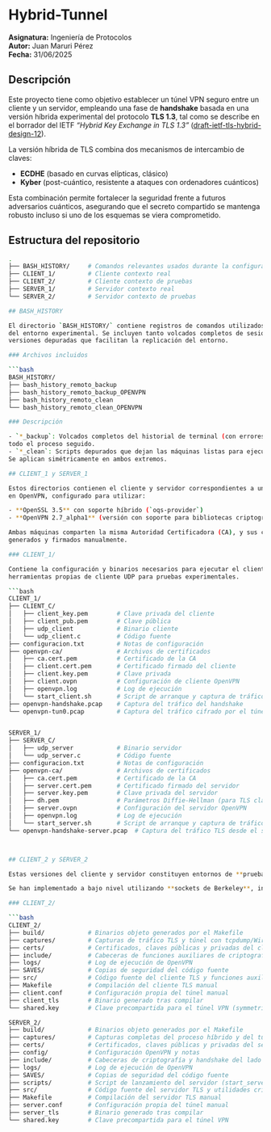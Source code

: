 # Hybrid-Tunnel

**Asignatura:** Ingeniería de Protocolos  
**Autor:** Juan Maruri Pérez  
**Fecha:** 31/06/2025

## Descripción

Este proyecto tiene como objetivo establecer un túnel VPN seguro entre un cliente y un servidor, 
empleando una fase de **handshake** basada en una versión híbrida experimental del protocolo 
**TLS 1.3**, tal como se describe en el borrador del IETF *“Hybrid Key Exchange in TLS 1.3”* 
([draft-ietf-tls-hybrid-design-12](https://datatracker.ietf.org/doc/html/draft-ietf-tls-hybrid-design-12)).

La versión híbrida de TLS combina dos mecanismos de intercambio de claves:

- **ECDHE** (basado en curvas elípticas, clásico)
- **Kyber** (post-cuántico, resistente a ataques con ordenadores cuánticos)

Esta combinación permite fortalecer la seguridad frente a futuros adversarios cuánticos, asegurando que el secreto compartido se mantenga robusto incluso si uno de los esquemas se viera comprometido.

## Estructura del repositorio

```bash
.
├── BASH_HISTORY/     # Comandos relevantes usados durante la configuración de las máquinas
├── CLIENT_1/         # Cliente contexto real 
├── CLIENT_2/         # Cliente contexto de pruebas
├── SERVER_1/         # Servidor contexto real 
└── SERVER_2/         # Servidor contexto de pruebas

## BASH_HISTORY 

El directorio `BASH_HISTORY/` contiene registros de comandos utilizados durante la configuración 
del entorno experimental. Se incluyen tanto volcados completos de sesiones de terminal como 
versiones depuradas que facilitan la replicación del entorno.

### Archivos incluidos

```bash
BASH_HISTORY/
├── bash_history_remoto_backup
├── bash_history_remoto_backup_OPENVPN
├── bash_history_remoto_clean
└── bash_history_remoto_clean_OPENVPN

### Descripción

- `*_backup`: Volcados completos del historial de terminal (con errores y pruebas). Documentan 
todo el proceso seguido.
- `*_clean`: Scripts depurados que dejan las máquinas listas para ejecutar cliente y servidor. 
Se aplican simétricamente en ambos extremos.

## CLIENT_1 y SERVER_1

Estos directorios contienen el cliente y servidor correspondientes a un entorno funcional basado 
en OpenVPN, configurado para utilizar:

- **OpenSSL 3.5** con soporte híbrido (`oqs-provider`)
- **OpenVPN 2.7_alpha1** (versión con soporte para bibliotecas criptográficas personalizadas)

Ambas máquinas comparten la misma Autoridad Certificadora (CA), y sus certificados han sido 
generados y firmados manualmente.

### CLIENT_1/

Contiene la configuración y binarios necesarios para ejecutar el cliente OpenVPN, así como 
herramientas propias de cliente UDP para pruebas experimentales.

```bash
CLIENT_1/
├── CLIENT_C/                 
│   ├── client_key.pem        # Clave privada del cliente
│   ├── client_pub.pem        # Clave pública
│   ├── udp_client            # Binario cliente 
│   └── udp_client.c          # Código fuente
├── configuracion.txt         # Notas de configuración
├── openvpn-ca/               # Archivos de certificados
│   ├── ca.cert.pem           # Certificado de la CA
│   ├── client.cert.pem       # Certificado firmado del cliente
│   ├── client.key.pem        # Clave privada
│   ├── client.ovpn           # Configuración de cliente OpenVPN
│   ├── openvpn.log           # Log de ejecución
│   └── start_client.sh       # Script de arranque y captura de tráfico
├── openvpn-handshake.pcap    # Captura del tráfico del handshake
└── openvpn-tun0.pcap         # Captura del tráfico cifrado por el túnel


SERVER_1/
├── SERVER_C/            
│   ├── udp_server            # Binario servidor
│   └── udp_server.c          # Código fuente
├── configuracion.txt         # Notas de configuración
├── openvpn-ca/               # Archivos de certificados
│   ├── ca.cert.pem           # Certificado de la CA
│   ├── server.cert.pem       # Certificado firmado del servidor
│   ├── server.key.pem        # Clave privada del servidor
│   ├── dh.pem                # Parámetros Diffie-Hellman (para TLS clásico)
│   ├── server.ovpn           # Configuración del servidor OpenVPN
│   ├── openvpn.log           # Log de ejecución
│   └── start_server.sh       # Script de arranque y captura de tráfico
└── openvpn-handshake-server.pcap  # Captura del tráfico TLS desde el servidor



## CLIENT_2 y SERVER_2

Estas versiones del cliente y servidor constituyen entornos de **prueba avanzada**, diseñados para replicar manualmente las funciones de un **handshake TLS híbrido** y el establecimiento de un túnel seguro, sin depender directamente de OpenVPN para la negociación inicial.

Se han implementado a bajo nivel utilizando **sockets de Berkeley**, integrando funcionalidades de bibliotecas como **OpenSSL 3.5** con soporte para **oqs-provider** y esquemas post-cuánticos como **ML-KEM (Kyber768)**. Esta aproximación permite observar, controlar y depurar con mayor detalle el proceso completo de establecimiento de claves y posterior levantamiento del túnel seguro.

### CLIENT_2/

```bash
CLIENT_2/
├── build/            # Binarios objeto generados por el Makefile
├── captures/         # Capturas de tráfico TLS y túnel con tcpdump/Wireshark
├── certs/            # Certificados, claves públicas y privadas del cliente
├── include/          # Cabeceras de funciones auxiliares de criptografía y handshake
├── logs/             # Log de ejecución de OpenVPN
├── SAVES/            # Copias de seguridad del código fuente
├── src/              # Código fuente del cliente TLS y funciones auxiliares
├── Makefile          # Compilación del cliente TLS manual
├── client.conf       # Configuración propia del túnel manual
├── client_tls        # Binario generado tras compilar
└── shared.key        # Clave precompartida para el túnel VPN (symmetric key)

SERVER_2/
├── build/            # Binarios objeto generados por el Makefile
├── captures/         # Capturas completas del proceso híbrido y del túnel
├── certs/            # Certificados, claves públicas y privadas del servidor
├── config/           # Configuración OpenVPN y notas
├── include/          # Cabeceras de criptografía y handshake del lado servidor
├── logs/             # Log de ejecución de OpenVPN
├── SAVES/            # Copias de seguridad del código fuente
├── scripts/          # Script de lanzamiento del servidor (start_server.sh)
├── src/              # Código fuente del servidor TLS y utilidades criptográficas
├── Makefile          # Compilación del servidor TLS manual
├── server.conf       # Configuración propia del túnel manual
├── server_tls        # Binario generado tras compilar
└── shared.key        # Clave precompartida para el túnel VPN
